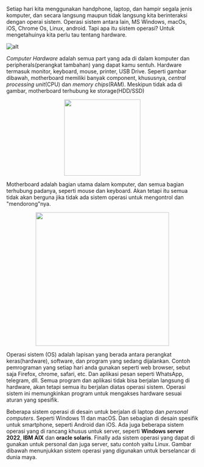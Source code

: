 Setiap hari kita menggunakan handphone, laptop, dan hampir segala jenis komputer, dan secara langsung maupun tidak langsung kita berinteraksi dengan operai sistem.
Operasi sistem antara lain, MS Windows, macOs, iOS, Chrome Os, Linux, android. Tapi apa itu sistem operasi? Untuk mengetahuinya kita perlu tau tentang hardware.

![alt](https://raw.githubusercontent.com/yingcrackerhades/cybersec-module/main/Introduction%20Cyber%20Security/RedTeam/Operating%20System%20Security/Image/41f5388e5280b8a769158537e4372eae.png)

*Computer Hardware* adalah semua part yang ada di dalam komputer dan peripherals(perangkat tambahan) yang dapat kamu sentuh. Hardware termasuk monitor, keyboard, mouse, printer, USB Drive.
Seperti gambar dibawah, motherboard memiliki banyak component, khususnya, *central processing unit*(CPU) dan *memory chips*(RAM). Meskipun tidak ada di gambar, motherboard terhubung ke storage(HDD/SSD)
<p align="center">
<img width="200px" src="https://raw.githubusercontent.com/yingcrackerhades/cybersec-module/main/Introduction%20Cyber%20Security/RedTeam/Operating%20System%20Security/Image/278f4d46966c0914e12f2a56f7e4cfff.png">
</p>

Motherboard adalah bagian utama dalam komputer, dan semua bagian terhubung padanya, seperti mouse dan keyboard. Akan tetapi itu semua tidak akan berguna jika tidak ada sistem operasi untuk mengontrol dan "mendorong"nya.
<p align="center">
<img width="350px" src="https://raw.githubusercontent.com/yingcrackerhades/cybersec-module/main/Introduction%20Cyber%20Security/RedTeam/Operating%20System%20Security/Image/cc2330a2c55fe3653b231f53bdaf7654.png">
</p>

Operasi sistem (OS) adalah lapisan yang berada antara perangkat keras(hardware), software, dan program yang sedang dijalankan.
Contoh pemrograman yang setiap hari anda gunakan seperti web browser, sebut saja Firefox, chrome, safari, etc. Dan aplikasi pesan seperti WhatsApp, telegram, dll. Semua program dan aplikasi tidak bisa berjalan langsung di hardware, akan tetapi semua itu berjalan diatas operasi sistem.
Operasi sistem ini memungkinkan program untuk mengakses hardware sesuai aturan yang spesifik.

Beberapa sistem operasi di desain untuk berjalan di laptop dan *personal computers*. Seperti Windows 11 dan macOS. Dan sebagian di desain spesifik untuk smartphone, seperti Android dan iOS.
Ada juga beberapa sistem operasi yang di rancang khusus untuk server, seperti **Windows server 2022**, **IBM AIX** dan **oracle solaris**. Finally ada sistem operasi yang dapat di gunakan untuk personal dan juga server, satu contoh yaitu Linux.
Gambar dibawah menunjukkan sistem operasi yang digunakan untuk berselancar di dunia maya.
